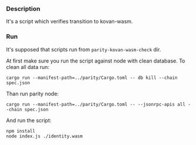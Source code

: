 ### Description
It's a script which verifies transition to kovan-wasm.

### Run
It's supposed that scripts run from `parity-kovan-wasm-check` dir.

At first make sure you run the script against node with clean database. To clean all data run:
```
cargo run --manifest-path=../parity/Cargo.toml -- db kill --chain spec.json
```

Than run parity node:
```
cargo run --manifest-path=../parity/Cargo.toml -- --jsonrpc-apis all --chain spec.json
```

And run the script:
```
npm install
node index.js ./identity.wasm
```
